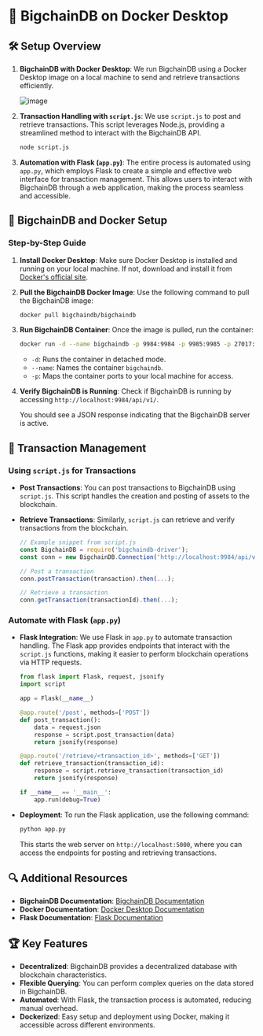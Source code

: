 

# 🚀 BigchainDB on Docker Desktop

## 🛠️ Setup Overview

1. **BigchainDB with Docker Desktop**: We run BigchainDB using a Docker Desktop image on a local machine to send and retrieve transactions efficiently.

   ![image](https://github.com/user-attachments/assets/b9a47ba2-4b03-483b-acfe-7ef8d16e2d30)

2. **Transaction Handling with `script.js`**: We use `script.js` to post and retrieve transactions. This script leverages Node.js, providing a streamlined method to interact with the BigchainDB API.

   ```bash
   node script.js
   ```

3. **Automation with Flask (`app.py`)**: The entire process is automated using `app.py`, which employs Flask to create a simple and effective web interface for transaction management. This allows users to interact with BigchainDB through a web application, making the process seamless and accessible.

## 🐳 BigchainDB and Docker Setup

### Step-by-Step Guide

1. **Install Docker Desktop**: Make sure Docker Desktop is installed and running on your local machine. If not, download and install it from [Docker's official site](https://www.docker.com/products/docker-desktop).

2. **Pull the BigchainDB Docker Image**: Use the following command to pull the BigchainDB image:

   ```bash
   docker pull bigchaindb/bigchaindb
   ```

3. **Run BigchainDB Container**: Once the image is pulled, run the container:

   ```bash
   docker run -d --name bigchaindb -p 9984:9984 -p 9985:9985 -p 27017:27017 bigchaindb/bigchaindb
   ```

   - `-d`: Runs the container in detached mode.
   - `--name`: Names the container `bigchaindb`.
   - `-p`: Maps the container ports to your local machine for access.

4. **Verify BigchainDB is Running**: Check if BigchainDB is running by accessing `http://localhost:9984/api/v1/`.

   You should see a JSON response indicating that the BigchainDB server is active.

## 📜 Transaction Management

### Using `script.js` for Transactions

- **Post Transactions**: You can post transactions to BigchainDB using `script.js`. This script handles the creation and posting of assets to the blockchain.

- **Retrieve Transactions**: Similarly, `script.js` can retrieve and verify transactions from the blockchain.

   ```javascript
   // Example snippet from script.js
   const BigchainDB = require('bigchaindb-driver');
   const conn = new BigchainDB.Connection('http://localhost:9984/api/v1/');

   // Post a transaction
   conn.postTransaction(transaction).then(...);

   // Retrieve a transaction
   conn.getTransaction(transactionId).then(...);
   ```

### Automate with Flask (`app.py`)

- **Flask Integration**: We use Flask in `app.py` to automate transaction handling. The Flask app provides endpoints that interact with the `script.js` functions, making it easier to perform blockchain operations via HTTP requests.

   ```python
   from flask import Flask, request, jsonify
   import script

   app = Flask(__name__)

   @app.route('/post', methods=['POST'])
   def post_transaction():
       data = request.json
       response = script.post_transaction(data)
       return jsonify(response)

   @app.route('/retrieve/<transaction_id>', methods=['GET'])
   def retrieve_transaction(transaction_id):
       response = script.retrieve_transaction(transaction_id)
       return jsonify(response)

   if __name__ == '__main__':
       app.run(debug=True)
   ```

- **Deployment**: To run the Flask application, use the following command:

   ```bash
   python app.py
   ```

   This starts the web server on `http://localhost:5000`, where you can access the endpoints for posting and retrieving transactions.

## 🔍 Additional Resources

- **BigchainDB Documentation**: [BigchainDB Documentation](https://docs.bigchaindb.com/projects/server/en/latest/)
- **Docker Documentation**: [Docker Desktop Documentation](https://docs.docker.com/desktop/)
- **Flask Documentation**: [Flask Documentation](https://flask.palletsprojects.com/en/2.0.x/)

## 🏆 Key Features

- **Decentralized**: BigchainDB provides a decentralized database with blockchain characteristics.
- **Flexible Querying**: You can perform complex queries on the data stored in BigchainDB.
- **Automated**: With Flask, the transaction process is automated, reducing manual overhead.
- **Dockerized**: Easy setup and deployment using Docker, making it accessible across different environments.

